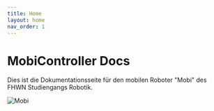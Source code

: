 ```yaml
---
title: Home
layout: home
nav_order: 1
---
```


# MobiController Docs

Dies ist die Dokumentationsseite für den mobilen Roboter "Mobi" des FHWN Studiengangs Robotik. 

![Mobi]({{site.url}}/assets/imgs/mobi/mobi_neu.jpg "Mobi")